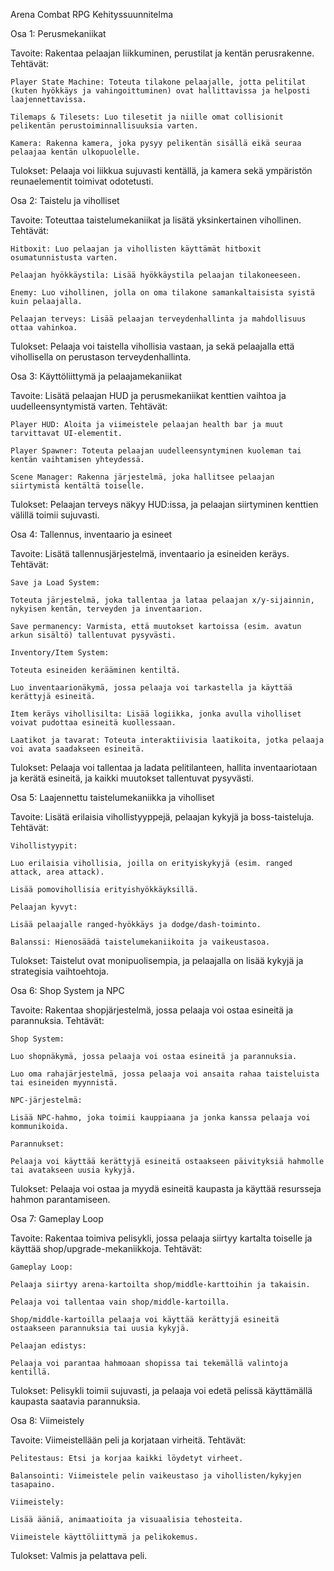 Arena Combat RPG 
Kehityssuunnitelma 

Osa 1: Perusmekaniikat 

Tavoite: Rakentaa pelaajan liikkuminen, perustilat ja kentän perusrakenne. 
Tehtävät: 

    Player State Machine: Toteuta tilakone pelaajalle, jotta pelitilat (kuten hyökkäys ja vahingoittuminen) ovat hallittavissa ja helposti laajennettavissa. 

    Tilemaps & Tilesets: Luo tilesetit ja niille omat collisionit pelikentän perustoiminnallisuuksia varten. 

    Kamera: Rakenna kamera, joka pysyy pelikentän sisällä eikä seuraa pelaajaa kentän ulkopuolelle. 

Tulokset: Pelaaja voi liikkua sujuvasti kentällä, ja kamera sekä ympäristön reunaelementit toimivat odotetusti. 


Osa 2: Taistelu ja viholliset 

Tavoite: Toteuttaa taistelumekaniikat ja lisätä yksinkertainen vihollinen. 
Tehtävät: 

    Hitboxit: Luo pelaajan ja vihollisten käyttämät hitboxit osumatunnistusta varten. 

    Pelaajan hyökkäystila: Lisää hyökkäystila pelaajan tilakoneeseen. 

    Enemy: Luo vihollinen, jolla on oma tilakone samankaltaisista syistä kuin pelaajalla. 

    Pelaajan terveys: Lisää pelaajan terveydenhallinta ja mahdollisuus ottaa vahinkoa. 

Tulokset: Pelaaja voi taistella vihollisia vastaan, ja sekä pelaajalla että vihollisella on perustason terveydenhallinta. 


Osa 3: Käyttöliittymä ja pelaajamekaniikat 

Tavoite: Lisätä pelaajan HUD ja perusmekaniikat kenttien vaihtoa ja uudelleensyntymistä varten. 
Tehtävät: 

    Player HUD: Aloita ja viimeistele pelaajan health bar ja muut tarvittavat UI-elementit. 

    Player Spawner: Toteuta pelaajan uudelleensyntyminen kuoleman tai kentän vaihtamisen yhteydessä. 

    Scene Manager: Rakenna järjestelmä, joka hallitsee pelaajan siirtymistä kentältä toiselle. 

Tulokset: Pelaajan terveys näkyy HUD:issa, ja pelaajan siirtyminen kenttien välillä toimii sujuvasti. 


Osa 4: Tallennus, inventaario ja esineet 

Tavoite: Lisätä tallennusjärjestelmä, inventaario ja esineiden keräys. 
Tehtävät: 

    Save ja Load System: 

    Toteuta järjestelmä, joka tallentaa ja lataa pelaajan x/y-sijainnin, nykyisen kentän, terveyden ja inventaarion. 

    Save permanency: Varmista, että muutokset kartoissa (esim. avatun arkun sisältö) tallentuvat pysyvästi. 

    Inventory/Item System: 

    Toteuta esineiden kerääminen kentiltä. 

    Luo inventaarionäkymä, jossa pelaaja voi tarkastella ja käyttää kerättyjä esineitä. 

    Item keräys vihollisilta: Lisää logiikka, jonka avulla viholliset voivat pudottaa esineitä kuollessaan. 

    Laatikot ja tavarat: Toteuta interaktiivisia laatikoita, jotka pelaaja voi avata saadakseen esineitä. 

Tulokset: Pelaaja voi tallentaa ja ladata pelitilanteen, hallita inventaariotaan ja kerätä esineitä, ja kaikki muutokset tallentuvat pysyvästi. 


Osa 5: Laajennettu taistelumekaniikka ja viholliset 

Tavoite: Lisätä erilaisia vihollistyyppejä, pelaajan kykyjä ja boss-taisteluja. 
Tehtävät: 

    Vihollistyypit: 

    Luo erilaisia vihollisia, joilla on erityiskykyjä (esim. ranged attack, area attack). 

    Lisää pomovihollisia erityishyökkäyksillä. 

    Pelaajan kyvyt: 

    Lisää pelaajalle ranged-hyökkäys ja dodge/dash-toiminto. 

    Balanssi: Hienosäädä taistelumekaniikoita ja vaikeustasoa. 

Tulokset: Taistelut ovat monipuolisempia, ja pelaajalla on lisää kykyjä ja strategisia vaihtoehtoja. 


Osa 6: Shop System ja NPC 

Tavoite: Rakentaa shopjärjestelmä, jossa pelaaja voi ostaa esineitä ja parannuksia. 
Tehtävät: 

    Shop System: 

    Luo shopnäkymä, jossa pelaaja voi ostaa esineitä ja parannuksia. 

    Luo oma rahajärjestelmä, jossa pelaaja voi ansaita rahaa taisteluista tai esineiden myynnistä. 

    NPC-järjestelmä: 

    Lisää NPC-hahmo, joka toimii kauppiaana ja jonka kanssa pelaaja voi kommunikoida. 

    Parannukset: 

    Pelaaja voi käyttää kerättyjä esineitä ostaakseen päivityksiä hahmolle tai avatakseen uusia kykyjä. 

Tulokset: Pelaaja voi ostaa ja myydä esineitä kaupasta ja käyttää resursseja hahmon parantamiseen. 


Osa 7: Gameplay Loop 

Tavoite: Rakentaa toimiva pelisykli, jossa pelaaja siirtyy kartalta toiselle ja käyttää shop/upgrade-mekaniikkoja. 
Tehtävät: 

    Gameplay Loop: 

    Pelaaja siirtyy arena-kartoilta shop/middle-karttoihin ja takaisin. 

    Pelaaja voi tallentaa vain shop/middle-kartoilla. 

    Shop/middle-kartoilla pelaaja voi käyttää kerättyjä esineitä ostaakseen parannuksia tai uusia kykyjä. 

    Pelaajan edistys: 

    Pelaaja voi parantaa hahmoaan shopissa tai tekemällä valintoja kentillä. 

Tulokset: Pelisykli toimii sujuvasti, ja pelaaja voi edetä pelissä käyttämällä kaupasta saatavia parannuksia. 


Osa 8: Viimeistely 

Tavoite: Viimeistellään peli ja korjataan virheitä. 
Tehtävät: 

    Pelitestaus: Etsi ja korjaa kaikki löydetyt virheet. 

    Balansointi: Viimeistele pelin vaikeustaso ja vihollisten/kykyjen tasapaino. 

    Viimeistely: 

    Lisää ääniä, animaatioita ja visuaalisia tehosteita. 

    Viimeistele käyttöliittymä ja pelikokemus. 

Tulokset: Valmis ja pelattava peli. 